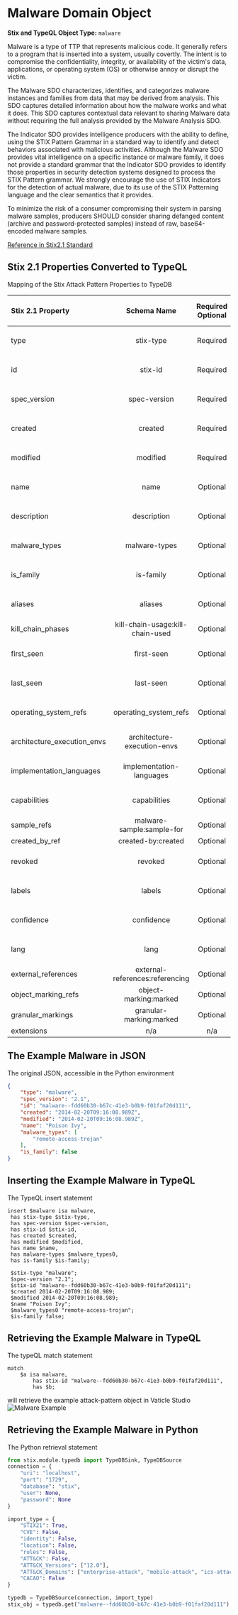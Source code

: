 # Malware Domain Object

**Stix and TypeQL Object Type:**  `malware`

Malware is a type of TTP that represents malicious code. It generally refers to a program that is inserted into a system, usually covertly. The intent is to compromise the confidentiality, integrity, or availability of the victim's data, applications, or operating system (OS) or otherwise annoy or disrupt the victim.

 

The Malware SDO characterizes, identifies, and categorizes malware instances and families from data that may be derived from analysis. This SDO captures detailed information about how the malware works and what it does. This SDO captures contextual data relevant to sharing Malware data without requiring the full analysis provided by the Malware Analysis SDO.

 

The Indicator SDO provides intelligence producers with the ability to define, using the STIX Pattern Grammar in a standard way to identify and detect behaviors associated with malicious activities. Although the Malware SDO provides vital intelligence on a specific instance or malware family, it does not provide a standard grammar that the Indicator SDO provides to identify those properties in security detection systems designed to process the STIX Pattern grammar. We strongly encourage the use of STIX Indicators for the detection of actual malware, due to its use of the STIX Patterning language and the clear semantics that it provides.

To minimize the risk of a consumer compromising their system in parsing malware samples, producers SHOULD consider sharing defanged content (archive and password-protected samples) instead of raw, base64-encoded malware samples.

[Reference in Stix2.1 Standard](https://docs.oasis-open.org/cti/stix/v2.1/os/stix-v2.1-os.html#_s5l7katgbp09)
## Stix 2.1 Properties Converted to TypeQL
Mapping of the Stix Attack Pattern Properties to TypeDB

|  Stix 2.1 Property    |           Schema Name             | Required  Optional  |      Schema Object Type | Schema Parent  |
|:--------------------|:--------------------------------:|:------------------:|:------------------------:|:-------------:|
|  type                 |            stix-type              |      Required       |  stix-attribute-string    |   attribute    |
|  id                   |             stix-id               |      Required       |  stix-attribute-string    |   attribute    |
|  spec_version         |           spec-version            |      Required       |  stix-attribute-string    |   attribute    |
|  created              |             created               |      Required       | stix-attribute-timestamp  |   attribute    |
|  modified             |             modified              |      Required       | stix-attribute-timestamp  |   attribute    |
|  name                 |               name                |      Optional       |  stix-attribute-string    |   attribute    |
|  description          |           description             |      Optional       |  stix-attribute-string    |   attribute    |
| malware_types  |malware-types  |      Optional       |  stix-attribute-string    |   attribute    |
| is_family |is-family |      Optional       |  stix-attribute-string    |   attribute    |
| aliases |aliases |      Optional       |  stix-attribute-string    |   attribute    |
| kill_chain_phases |kill-chain-usage:kill-chain-used |      Optional       |   embedded     |relation |
| first_seen |first-seen |      Optional       | stix-attribute-timestamp  |   attribute    |
| last_seen |last-seen |      Optional       | stix-attribute-timestamp  |   attribute    |
| operating_system_refs |operating_system_refs |      Optional       |  stix-attribute-string    |   attribute    |
| architecture_execution_envs |architecture-execution-envs |      Optional       |  stix-attribute-string    |   attribute    |
| implementation_languages |implementation-languages |      Optional       |  stix-attribute-string    |   attribute    |
| capabilities |capabilities |      Optional       |  stix-attribute-string    |   attribute    |
| sample_refs |malware-sample:sample-for |      Optional       |   embedded     |relation |
| created_by_ref       |        created-by:created         |      Optional       |   embedded     |relation |
|  revoked              |             revoked               |      Optional       |  stix-attribute-boolean   |   attribute    |
|  labels               |              labels               |      Optional       |  stix-attribute-string    |   attribute    |
|  confidence           |            confidence             |      Optional       |  stix-attribute-integer   |   attribute    |
|  lang                 |               lang                |      Optional       |  stix-attribute-string    |   attribute    |
|  external_references  | external-references:referencing   |      Optional       |   embedded     |relation |
|  object_marking_refs  |      object-marking:marked        |      Optional       |   embedded     |relation |
|  granular_markings    |     granular-marking:marked       |      Optional       |   embedded     |relation |
|  extensions           |               n/a                 |        n/a          |           n/a             |      n/a       |

## The Example Malware in JSON
The original JSON, accessible in the Python environment
```json
{
    "type": "malware",
    "spec_version": "2.1",
    "id": "malware--fdd60b30-b67c-41e3-b0b9-f01faf20d111",
    "created": "2014-02-20T09:16:08.989Z",
    "modified": "2014-02-20T09:16:08.989Z",
    "name": "Poison Ivy",
    "malware_types": [
        "remote-access-trojan"
    ],
    "is_family": false
}
```


## Inserting the Example Malware in TypeQL
The TypeQL insert statement
```typeql
insert $malware isa malware,
 has stix-type $stix-type,
 has spec-version $spec-version,
 has stix-id $stix-id,
 has created $created,
 has modified $modified,
 has name $name,
 has malware-types $malware_types0,
 has is-family $is-family;

 $stix-type "malware";
 $spec-version "2.1";
 $stix-id "malware--fdd60b30-b67c-41e3-b0b9-f01faf20d111";
 $created 2014-02-20T09:16:08.989;
 $modified 2014-02-20T09:16:08.989;
 $name "Poison Ivy";
 $malware_types0 "remote-access-trojan";
 $is-family false;
```

## Retrieving the Example Malware in TypeQL
The typeQL match statement

```typeql
match
    $a isa malware,
        has stix-id "malware--fdd60b30-b67c-41e3-b0b9-f01faf20d111",
        has $b;
```


will retrieve the example attack-pattern object in Vaticle Studio
![Malware Example](./img/malware.png)

## Retrieving the Example Malware  in Python
The Python retrieval statement

```python
from stix.module.typedb import TypeDBSink, TypeDBSource
connection = {
    "uri": "localhost",
    "port": "1729",
    "database": "stix",
    "user": None,
    "password": None
}

import_type = {
    "STIX21": True,
    "CVE": False,
    "identity": False,
    "location": False,
    "rules": False,
    "ATT&CK": False,
    "ATT&CK_Versions": ["12.0"],
    "ATT&CK_Domains": ["enterprise-attack", "mobile-attack", "ics-attack"],
    "CACAO": False
}

typedb = TypeDBSource(connection, import_type)
stix_obj = typedb.get("malware--fdd60b30-b67c-41e3-b0b9-f01faf20d111")
```

